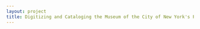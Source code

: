 ```yaml
--- 
layout: project 
title: Digitizing and Cataloging the Museum of the City of New York's Pamphlet Collection
---
```



